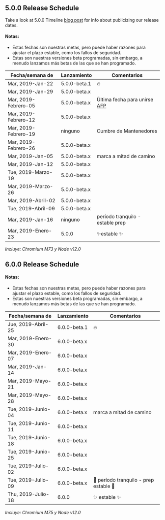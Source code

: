 ## 5.0.0 Release Schedule
Take a look at 5.0.0 Timeline [blog post](https://electronjs.org/blog/electron-5-0-timeline) for info about publicizing our release dates.
#### Notas:
- Estas fechas son nuestras metas, pero puede haber razones para ajustar el plazo estable, como los fallos de seguridad.
- Estas son nuestras versiones beta programadas, sin embargo, a menudo lanzamos más betas de las que se han programado.

| Fecha/semana de      | Lanzamiento  | Comentarios                                                                      |
| -------------------- | ------------ | -------------------------------------------------------------------------------- |
| Mar, 2019-Jan-22     | 5.0.0-beta.1 | 🔥                                                                                |
| Mar, 2019-Jan-29     | 5.0.0-beta.x |                                                                                  |
| Mar, 2019-Febrero-05 | 5.0.0-beta.x | Última fecha para unirse [AFP](https://electronjs.org/blog/app-feedback-program) |
| Mar, 2019-Febrero-12 | 5.0.0-beta.x |                                                                                  |
| Mar, 2019-Febrero-19 | ninguno      | Cumbre de Mantenedores                                                           |
| Mar, 2019-Febrero-26 | 5.0.0-beta.x |                                                                                  |
| Mar, 2019-Jan-05     | 5.0.0-beta.x | marca a mitad de camino                                                          |
| Mar, 2019-Jan-12     | 5.0.0-beta.x |                                                                                  |
| Tue, 2019-Marzo-19   | 5.0.0-beta.x |                                                                                  |
| Mar, 2019-Marzo-26   | 5.0.0-beta.x |                                                                                  |
| Mar, 2019-Abril-02   | 5.0.0-beta.x |                                                                                  |
| Tue, 2019-Abril-09   | 5.0.0-beta.x |                                                                                  |
| Mar, 2019-Jan-16     | ninguno      | período tranquilo - estable prep                                                 |
| Mar, 2019-Enero-23   | 5.0.0        | ✨estable ✨                                                                       |

*Incluye: Chromium M73 y Node v12.0*

## 6.0.0 Release Schedule
#### Notas:
- Estas fechas son nuestras metas, pero puede haber razones para ajustar el plazo estable, como los fallos de seguridad.
- Estas son nuestras versiones beta programadas, sin embargo, a menudo lanzamos más betas de las que se han programado.

| Fecha/semana de    | Lanzamiento  | Comentarios                          |
| ------------------ | ------------ | ------------------------------------ |
| Jue, 2019-Abril-25 | 6.0.0-beta.1 | 🔥                                    |
| Mar, 2019-Enero-30 | 6.0.0-beta.x |                                      |
| Mar, 2019-Enero-07 | 6.0.0-beta.x |                                      |
| Mar, 2019-Jan-14   | 6.0.0-beta.x |                                      |
| Mar, 2019-Mayo-21  | 6.0.0-beta.x |                                      |
| Mar, 2019-Mayo-28  | 6.0.0-beta.x |                                      |
| Tue, 2019-Junio-04 | 6.0.0-beta.x | marca a mitad de camino              |
| Tue, 2019-Junio-11 | 6.0.0-beta.x |                                      |
| Tue, 2019-Junio-18 | 6.0.0-beta.x |                                      |
| Tue, 2019-Junio-25 | 6.0.0-beta.x |                                      |
| Tue, 2019-Julio-02 | 6.0.0-beta.x |                                      |
| Tue, 2019-Julio-09 | 6.0.0-beta.x | 🚧 período tranquilo - prep estable 🚧 |
| Thu, 2019-Julio-18 | 6.0.0        | ✨ estable ✨                          |

*Incluye: Chromium M75 y Node v12.0*
